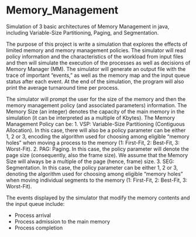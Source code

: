 # Memory_Management
Simulation of 3 basic architectures of Memory Management in java, including Variable-Size Partitioning, Paging, and Segmentation.

The purpose of this project is write a simulation that explores the effects of limited memory and memory management
policies. The simulator will read policy information and the characteristics of the workload from input files and then will
simulate the execution of the processes as well as decisions of Memory Manager (MM). The simulator will generate an output file
with the trace of important “events,” as well as the memory map and the input queue status after each event. At the end of the 
simulation, the program will also print the average turnaround time per process.

The simulator will prompt the user for the size of the memory and then the memory management policy (and associated parameters) information. 
  The Memory Size (an integer) denotes the capacity of the main memory in the simulation (it can be interpreted as a multiple of Kbytes). 
  The Memory Management Policy can be:
    1. VSP: Variable-Size Partitioning (Contiguous Allocation). In this case, there will also be a policy parameter can be either 1, 2 or 3, encoding the algorithm used 
       for choosing among eligible “memory holes” when moving a process to the memory (1: First-Fit, 2: Best-Fit, 3: Worst-Fit).
    2. PAG: Paging. In this case, the policy parameter will denote the page size (consequently, also the frame size). We assume that the Memory Size will always be
       a multiple of the page (hence, frame) size.
    3. SEG: Segmentation. In this case, the policy parameter can be either 1, 2 or 3, denoting the algorithm used for choosing among eligible “memory holes” when moving 
       individual segments to the memory (1: First-Fit, 2: Best-Fit, 3: Worst-Fit).


The events displayed by the simulator that modify the memory contents and the input queue include:
   - Process arrival
   - Process admission to the main memory
   - Process completion
   
